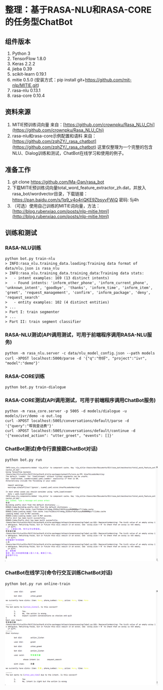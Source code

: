 # 整理：基于RASA-NLU和RASA-CORE的任务型ChatBot

## 组件版本
1. Python 3
2. TensorFlow 1.8.0
3. Keras 2.2.2
4. jieba 0.39
5. scikit-learn 0.19.1
6. mitie 0.5.0 (安装方式：pip install git+https://github.com/mit-nlp/MITIE.git)
7. rasa-nlu 0.13.1
8. rasa-core 0.10.4

## 资料来源
1. MITIE预训练词向量 来自：[https://github.com/crownpku/Rasa_NLU_Chi](https://github.com/crownpku/Rasa_NLU_Chi)
2. rasa-nlu和rasa-core示例配置和语料 来自：[https://github.com/zqhZY/_rasa_chatbot](https://github.com/zqhZY/_rasa_chatbot)
这里仅整理为一个完整的包含NLU、Dialog训练和测试，ChatBot在线学习和使用的例子。

## 准备工作
1. git clone https://github.com/Ma-Dan/rasa_bot
2. 下载MITIE预训练词向量total_word_feature_extractor_zh.dat，并放入rasa_bot/wordvector目录，下载链接：https://pan.baidu.com/s/1q9_v4o4riQKE9ZbsyvFWjQ 密码: 5j4h
3. （可选）使用自己训练的MITIE词向量，方法：[http://blog.rubenxiao.com/posts/nlp-mitie.html](http://blog.rubenxiao.com/posts/nlp-mitie.html)

## 训练和测试
### RASA-NLU训练
```shell
python bot.py train-nlu
> INFO:rasa_nlu.training_data.loading:Training data format of data/nlu.json is rasa_nlu
> INFO:rasa_nlu.training_data.training_data:Training data stats: 
> 	- intent examples: 169 (13 distinct intents)
> 	- Found intents: 'inform_other_phone', 'inform_current_phone', 'unknown_intent', 'goodbye', 'thanks', 'inform_time', 'inform_item', 'greet', 'request_management', 'confirm', 'inform_package', 'deny', 'request_search'
> 	- entity examples: 102 (4 distinct entities)
> ...
> Part I: train segmenter
> ...
> Part II: train segment classifier
```
### RASA-NLU测试(API调用测试，可用于前端程序调用RASA-NLU服务)
```shell
python -m rasa_nlu.server -c data/nlu_model_config.json --path models
curl -XPOST localhost:5000/parse -d '{"q":"你好", "project":"ivr", "model":"demo"}'
```
### RASA-CORE训练
```shell
python bot.py train-dialogue
```
### RASA-CORE测试(API调用测试，可用于前端程序调用ChatBot服务)
```shell
python -m rasa_core.server -p 5005 -d models/dialogue -u models/ivr/demo -o out.log
curl -XPOST localhost:5005/conversations/default/parse -d '{"query":"帮我查话费"}'
curl -XPOST localhost:5005/conversations/default/continue -d '{"executed_action": "utter_greet", "events": []}'
```
### ChatBot测试(命令行直接跟ChatBot对话)
```shell
python bot.py run
```
![ChatBot测试](./run.png)
### ChatBot在线学习(命令行交互训练ChatBot对话)
```shell
python bot.py run online-train
```
![ChatBot在线学习](./online_train.png)
